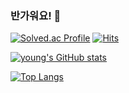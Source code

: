 ### 반가워요! 👋
[![Solved.ac Profile](http://mazassumnida.wtf/api/v2/generate_badge?boj=ny2485)](https://solved.ac/ny2485/)
[![Hits](https://hits.seeyoufarm.com/api/count/incr/badge.svg?url=https%3A%2F%2Fgithub.com%2Fyoung0264&count_bg=%232B72D7&title_bg=%23555555&icon=&icon_color=%232F31E5&title=hits&edge_flat=false)](https://hits.seeyoufarm.com)

[![young's GitHub stats](https://github-readme-stats.vercel.app/api?username=young0264)](https://github.com/young0264/github-readme-stats)

[![Top Langs](https://github-readme-stats.vercel.app/api/top-langs/?username=young0264&layout=compact)](https://github.com/anuraghazra/github-readme-stats)

<!--
**young0264/young0264** is a ✨ _special_ ✨ repository because its `README.md` (this file) appears on your GitHub profile.

Here are some ideas to get you started:

- 🔭 I’m currently working on ...
- 🌱 I’m currently learning ...
- 👯 I’m looking to collaborate on ...
- 🤔 I’m looking for help with ...
- 💬 Ask me about ...
- 📫 How to reach me: ...
- 😄 Pronouns: ...
- ⚡ Fun fact: ...
-->
